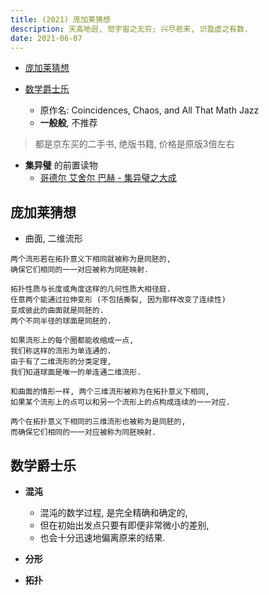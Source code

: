```yaml
---
title: (2021) 庞加莱猜想
description: 天高地迥, 觉宇宙之无穷; 兴尽悲来, 识盈虚之有数.
date: 2021-06-07
---
```


* [庞加莱猜想](https://book.douban.com/subject/5338169/)

* [数学爵士乐](https://book.douban.com/subject/2185715/)
  - 原作名: Coincidences, Chaos, and All That Math Jazz
  - **一般般**, 不推荐

> 都是京东买的二手书, 绝版书籍, 价格是原版3倍左右

* **集异璧** 的前置读物
  - [哥德尔 艾舍尔 巴赫 - 集异璧之大成](https://book.douban.com/subject/1291204/)

## 庞加莱猜想

* 曲面, 二维流形

```
两个流形若在拓扑意义下相同就被称为是同胚的,
确保它们相同的一一对应被称为同胚映射.

拓扑性质与长度或角度这样的几何性质大相径庭.
任意两个能通过拉伸变形 (不包括撕裂, 因为那样改变了连续性)
变成彼此的曲面就是同胚的.
两个不同半径的球面是同胚的.
```

```
如果流形上的每个圈都能收缩成一点,
我们称这样的流形为单连通的.
由于有了二维流形的分类定理,
我们知道球面是唯一的单连通二维流形.
```

```
和曲面的情形一样, 两个三维流形被称为在拓扑意义下相同,
如果某个流形上的点可以和另一个流形上的点构成连续的一一对应.

两个在拓扑意义下相同的三维流形也被称为是同胚的,
而确保它们相同的一一对应被称为同胚映射.
```

## 数学爵士乐

* **混沌**
  - 混沌的数学过程, 是完全精确和确定的,
  - 但在初始出发点只要有即便非常微小的差别,
  - 也会十分迅速地偏离原来的结果.

* **分形**

* **拓扑**
